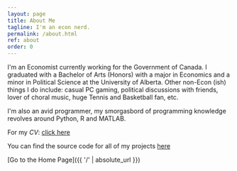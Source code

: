 ```yaml
---
layout: page
title: About Me
tagline: I'm an econ nerd.
permalink: /about.html
ref: about
order: 0
---
```


I'm an Economist currently working for the Government of Canada. I graduated with a Bachelor of Arts (Honors) with a major in Economics and a minor in Political Science at the University of Alberta. Other non-Econ (ish) things I do include: casual PC gaming, political discussions with friends, lover of choral music, huge Tennis and Basketball fan, etc. 

I'm also an avid programmer, my smorgasbord of programming knowledge revolves around Python, R and MATLAB.

For my _CV_: [click here](https://github.com/lorepirri/cayman-blog)

You can find the source code for all of my projects [here](https://github.com/soy-leroy)


[Go to the Home Page]({{ '/' | absolute_url }})

